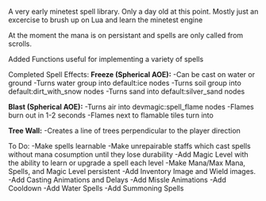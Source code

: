 A very early minetest spell library.
Only a day old at this point. Mostly just an excercise to brush up on Lua and learn the minetest engine

At the moment the mana is on persistant and spells are only called from scrolls.

Added Functions useful for implementing a variety of spells

Completed Spell Effects:
  **Freeze (Spherical AOE):**
    -Can be cast on water or ground
    -Turns water group into default:ice nodes
    -Turns soil group into default:dirt_with_snow nodes
    -Turns sand into default:silver_sand nodes
  
  **Blast (Spherical AOE):**
    -Turns air into devmagic:spell_flame nodes
    -Flames burn out in 1-2 seconds
    -Flames next to flamable tiles turn into 
  
  **Tree Wall:**
    -Creates a line of trees perpendicular to the player direction

To Do:
  -Make spells learnable
  -Make unrepairable staffs which cast spells without mana cosumption until they lose durability
  -Add Magic Level with the ability to learn or upgrade a spell each level
  -Make Mana/Max Mana, Spells, and Magic Level persistent 
  -Add Inventory Image and Wield images.
  -Add Casting Animations and Delays
  -Add Missle Animations
  -Add Cooldown
  -Add Water Spells
  -Add Summoning Spells
